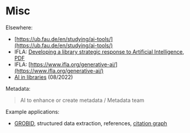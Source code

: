 # Misc

Elsewhere:

* [https://ub.fau.de/en/studying/ai-tools/](https://ub.fau.de/en/studying/ai-tools/)
* IFLA: [Developing a library strategic response to Artificial Intelligence](https://www.ifla.org/g/ai/developing-a-library-strategic-response-to-artificial-intelligence/), [PDF](https://orda.shef.ac.uk/articles/report/Developing_a_library_strategic_response_to_Artificial_Intelligence/24631293/1/files/43905486.pdf)
* IFLA: [https://www.ifla.org/generative-ai/](https://www.ifla.org/generative-ai/)
* [AI in libraries](https://www.zbw-mediatalk.eu/2022/08/ai-in-academic-libraries-part-1-areas-of-activity-big-players-and-the-automation-of-indexing/) (08/2022)

Metadata:

> AI to enhance or create metadata / Metadata team

Example applications:

* [GROBID](https://github.com/kermitt2/grobid), structured data extraction, references, [citation graph](https://arxiv.org/abs/2110.06595)
